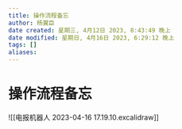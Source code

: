 ```yaml
---
title: 操作流程备忘
author: 杨翼臣
date created: 星期三, 4月12日 2023, 8:43:49 晚上
date modified: 星期日, 4月16日 2023, 6:29:12 晚上
tags: []
aliases: 
---
```

# 操作流程备忘
![[电报机器人 2023-04-16 17.19.10.excalidraw]]